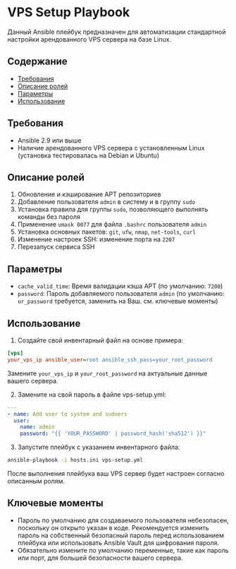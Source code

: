 # VPS Setup Playbook

Данный Ansible плейбук предназначен для автоматизации стандартной настройки арендованного VPS сервера на базе Linux.

## Содержание

- [Требования](#требования)
- [Описание ролей](#описание-ролей)
- [Параметры](#параметры)
- [Использование](#использование)

## Требования

- Ansible 2.9 или выше
- Наличие арендованного VPS сервера с установленным Linux (установка тестировалась на Debian и Ubuntu)

## Описание ролей

1. Обновление и кэширование APT репозиториев
2. Добавление пользователя `admin` в систему и в группу `sudo`
3. Установка правила для группы `sudo`, позволяющего выполнять команды без пароля
4. Применение `umask 0077` для файла `.bashrc` пользователя `admin`
5. Установка основных пакетов: `git`, `ufw`, `nmap`, `net-tools`, `curl`
6. Изменение настроек SSH: изменение порта на `2207`
7. Перезапуск сервиса SSH

## Параметры

- `cache_valid_time`: Время валидации кэша APT (по умолчанию: `7200`)
- `password`: Пароль добавляемого пользователя `admin` (по умолчанию: `ur_password` требуется, заменить на Ваш. см. ключевые моменты)

## Использование

1. Создайте свой инвентарный файл на основе примера:

```ini
[vps]
your_vps_ip ansible_user=root ansible_ssh_pass=your_root_password
```

Замените `your_vps_ip` и `your_root_password` на актуальные данные вашего сервера.

2. Замените на свой пароль в файле vps-setup.yml:

```yaml
---
- name: Add user to system and sudoers
  user:
    name: admin
    password: "{{ 'YOUR_PASSWORD' | password_hash('sha512') }}"
```

3. Запустите плейбук с указанием инвентарного файла:

```bash
ansible-playbook -i hosts.ini vps-setup.yml
```

После выполнения плейбука ваш VPS сервер будет настроен согласно описанным ролям.

## Ключевые моменты
- Пароль по умолчанию для создаваемого пользователя небезопасен, поскольку он открыто указан в коде. Рекомендуется изменить пароль на собственный безопасный пароль перед использованием плейбука или использовать Ansible Vault для шифрования пароля.
- Обязательно измените по умолчанию переменные, такие как пароль или порт, для большей безопасности вашего сервера.
